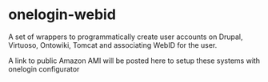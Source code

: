 onelogin-webid
==============

A set of wrappers to programmatically create user accounts on Drupal, Virtuoso, Ontowiki, Tomcat and associating WebID for the user.

A link to public Amazon AMI will be posted here to setup these systems with onelogin configurator 
